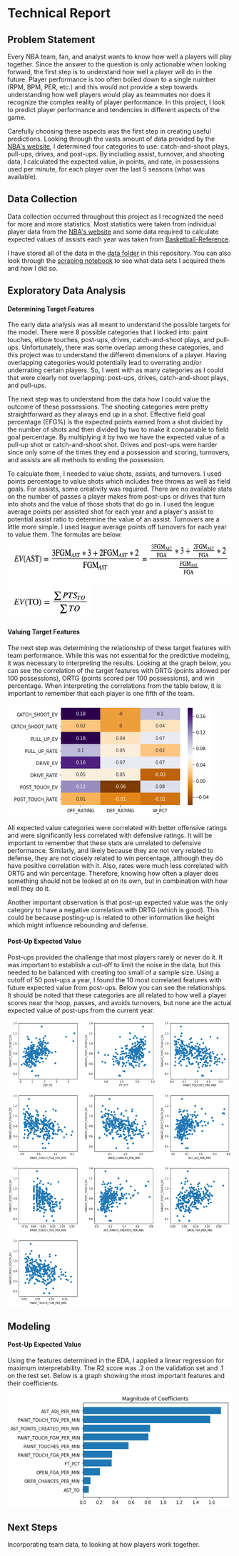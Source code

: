 # Technical Report
## Problem Statement

Every NBA team, fan, and analyst wants to know how well a players will play together. Since the answer to the question is only actionable when looking forward, the first step is to understand how well a player will do in the future. Player performance is too often boiled down to a single number (RPM, BPM, PER, etc.) and this would not provide a step towards understanding how well players would play as teammates nor does it recognize the complex reality of player performance. In this project, I look to predict player performance and tendencies in different aspects of the game.  

Carefully choosing these aspects was the first step in creating useful predictions. Looking through the vasts amount of data provided by the [NBA's website](https://www.NBA.com/stats), I determined four categories to use: catch-and-shoot plays, pull-ups, drives, and post-ups. By including assist, turnover, and shooting data, I calculated the expected value, in points, and rate, in possessions used per minute, for each player over the last 5 seasons (what was available).  

## Data Collection
Data collection occurred throughout this project as I recognized the need for more and more statistics. Most statistics were taken from individual player data from the [NBA's website](https://www.NBA.com/stats) and some data required to calculate expected values of assists each year was taken from [Basketball-Reference](https://www.basketball-reference.com).  

I have stored all of the data in the [data folder](./data) in this repository. You can also look through the [scraping notebook](./Data%20Gathering.ipynb) to see what data sets I acquired them and how I did so.  

## Exploratory Data Analysis
#### Determining Target Features
The early data analysis was all meant to understand the possible targets for the model. There were 8 possible categories that I looked into: paint touches, elbow touches, post-ups, drives, catch-and-shoot plays, and pull-ups. Unfortunately, there was some overlap among these categories, and this project was to understand the different dimensions of a player. Having overlapping categories would potentially lead to overrating and/or underrating certain players. So, I went with as many categories as I could that were clearly not overlapping: post-ups, drives, catch-and-shoot plays, and pull-ups.

The next step was to understand from the data how I could value the outcome of these possessions. The shooting categories were pretty straightforward as they always end up in a shot. Effective field goal percentage (EFG%) is the expected points earned from a shot divided by the number of shots and then divided by two to make it comparable to field goal percentage. By multiplying it by two we have the expected value of a pull-up shot or catch-and-shoot shot. Drives and post-ups were harder since only some of the times they end a possession and scoring, turnovers, and assists are all methods to ending the possession.

To calculate them, I needed to value shots, assists, and turnovers. I used points percentage to value shots which includes free throws as well as field goals. For assists, some creativity was required. There are no available stats on the number of passes a player makes from post-ups or drives that turn into shots and the value of those shots that do go in. I used the league average points per assisted shot for each year and a player's assist to potential assist ratio to determine the value of an assist. Turnovers are a little more simple. I used league average points off turnovers for each year to value them. The formulas are below.  
<img src="./images/EV_AST.png" alt="Expected Value Assist Formula" title="Expected Value Assist Formula" height="100" />
<img src="./images/EV_TO.png" alt="Expected Value Turnover Formula" title="Expected Value Turnover Formula" height="75" />


#### Valuing Target Features

The next step was determining the relationship of these target features with team performance. While this was not essential for the predictive modeling, it was necessary to interpreting the results. Looking at the graph below, you can see the correlation of the target features with DRTG (points allowed per 100 possessions), ORTG (points scored per 100 possessions), and win percentage. When interpreting the correlations from the table below, it is important to remember that each player is one fifth of the team.

![Correlation Between Target Features and Team Performance](./images/category_rating_correlation.png)

All expected value categories were correlated with better offensive ratings and were significantly less correlated with defensive ratings. It will be important to remember that these stats are unrelated to defensive performance. Similarly, and likely because they are not very related to defense, they are not closely related to win percentage, although they do have positive correlation with it. Also, rates were much less correlated with ORTG and win percentage. Therefore, knowing how often a player does something should not be looked at on its own, but in combination with how well they do it.

Another important observation is that post-up expected value was the only category to have a negative correlation with DRTG (which is good). This could be because posting-up is related to other information like height which might influence rebounding and defense.

#### Post-Up Expected Value

Post-ups provided the challenge that most players rarely or never do it. It was important to establish a cut-off to limit the noise in the data, but this needed to be balanced with creating too small of a sample size. Using a cutoff of 50 post-ups a year, I found the 10 most correlated features with future expected value from post-ups. Below you can see the relationships. It should be noted that these categories are all related to how well a player scores near the hoop, passes, and avoids turnovers, but none are the actual expected value of post-ups from the current year.

![Graphs of Features Correlated to Post-Up Effective Value](./images/post_touch_correlations.png)

## Modeling
#### Post-Up Expected Value
Using the features determined in the EDA, I applied a linear regression for maximum interpretability. The R2 score was .2 on the validation set and .1 on the test set. Below is a graph showing the most important features and their coefficients.

![Graph with Post-Up Coefficients](./images/post_up_coefficients.png)

## Next Steps
Incorporating team data, to looking at how players work together.
